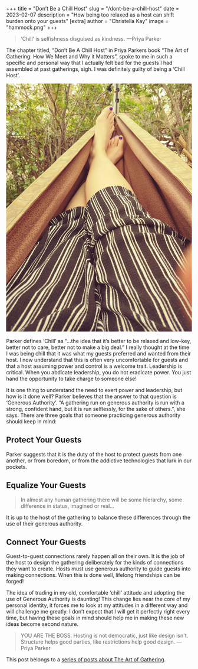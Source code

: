+++
title = "Don’t Be a Chill Host"
slug = "/dont-be-a-chill-host"
date = 2023-02-07
description = "How being too relaxed as a host can shift burden onto your guests"
[extra]
author = "Christella Kay"
image = "hammock.png"
+++

> ‘Chill’ is selfishness disguised as kindness. &mdash;Priya Parker

The chapter titled, “Don’t Be A Chill Host” in Priya Parkers book “The Art of Gathering: How We Meet and Why it Matters”, spoke to me in such a specific and personal way that I actually felt bad for the guests I had assembled at past gatherings, sigh. I was definitely guilty of being a ‘Chill Host’.

<img alt="Stella's legs up in a hammock" src="hammock.png">

Parker defines ‘Chill’ as “...the idea that it’s better to be relaxed and low-key, better not to care, better not to make a big deal.” I really thought at the time I was being chill that it was what my guests preferred and wanted from their host. I now understand that this is often very uncomfortable for guests and that a host assuming power and control is a welcome trait. Leadership is critical. When you abdicate leadership, you do not eradicate power. You just hand the opportunity to take charge to someone else!


It is one thing to understand the need to exert power and leadership, but how is it done well? Parker believes that the answer to that question is ‘Generous Authority’. “A gathering run on generous authority is run with a strong, confident hand, but it is run selflessly, for the sake of others.”, she says. There are three goals that someone practicing generous authority should keep in mind:

## Protect Your Guests

Parker suggests that it is the duty of the host to protect guests from one another, or from boredom, or from the addictive technologies that lurk in our pockets.

## Equalize Your Guests

> In almost any human gathering there will be some hierarchy, some difference in status, imagined or real…

It is up to the host of the gathering to balance these differences through the use of their generous authority.

## Connect Your Guests

Guest-to-guest connections rarely happen all on their own. It is the job of the host to design the gathering deliberately for the kinds of connections they want to create. Hosts must use generous authority to guide guests into making connections. When this is done well, lifelong friendships can be forged!

The idea of trading in my old, comfortable ‘chill’ attitude and adopting the use of Generous Authority is daunting! This change lies near the core of my personal identity, it forces me to look at my attitudes in a different way and will challenge me greatly. I don’t expect that I will get it perfectly right every time, but having these goals in mind should help me in making these new ideas become second nature.

> YOU ARE THE BOSS. Hosting is not democratic, just like design isn't. Structure helps good parties, like restrictions help good design. &mdash;Priya Parker

This post belongs to a [series of posts about The Art of Gathering](/blog/the-art-of-gathering-introduction/#more-in-this-series).
